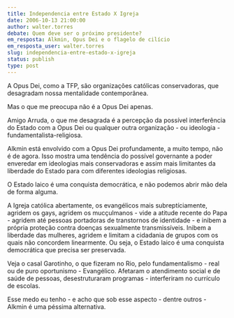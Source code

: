```yaml
---
title: Independencia entre Estado X Igreja
date: 2006-10-13 21:00:00
author: walter.torres
debate: Quem deve ser o próximo presidente?
em_resposta: Alkmin, Opus Dei e o flagelo de cilício
em_resposta_user: walter.torres
slug: independencia-entre-estado-x-igreja
status: publish 
type: post
---
```


A Opus Dei, como a TFP, são organizações católicas conservadoras, que desagradam nossa mentalidade contemporânea.


Mas o que me preocupa não é a Opus Dei apenas. 


Amigo Arruda, o que me desagrada é a percepção da possível interferência do Estado com a Opus Dei ou qualquer outra organização - ou ideologia - fundamentalista-religiosa.


Alkmin está envolvido com a Opus Dei profundamente, a muito tempo, não é de agora. Isso mostra uma tendência do possível governante a poder enveredar em ideologias mais conservadoras e assim mais limitantes da liberdade do Estado para com diferentes ideologias religiosas.


O Estado laico é uma conquista democrática, e não podemos abrir mão dela de forma alguma.


A Igreja católica abertamente, os evangélicos mais subreptíciamente, agridem os gays, agridem os mucçulmanos - vide a atitude recente do Papa - agridem até pessoas portadoras de transtornos de identidade - e inibem a própria proteção contra doenças sexualmente transmissíveis. Inibem a liberdade das mulheres, agridem e limitam a cidadania de grupos com os quais não concordem linearmente. Ou seja, o Estado laico é uma conquista democrática que precisa ser preservada.


Veja o casal Garotinho, o que fizeram no Rio, pelo fundamentalismo - real ou de puro oportunismo - Evangélico. Afetaram o atendimento social e de saúde de pessoas, desestruturaram programas - interferiram no currículo de escolas.


Esse medo eu tenho - e acho que sob esse aspecto - dentre outros - Alkmin é uma péssima alternativa.



